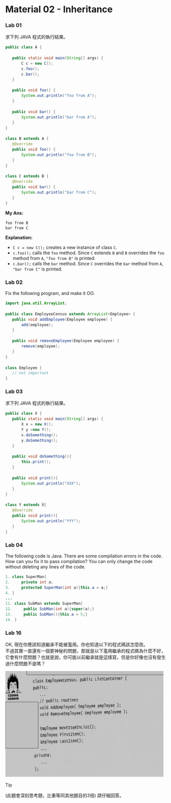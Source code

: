 # Material 02 - Inheritance

### Lab 01

求下列 JAVA 程式的執行結果。

```java
public class A {

   public static void main(String[] args) {
       C c = new C();
       c.foo();
       c.bar();
   }

   public void foo() {
       System.out.println("foo from A");
   }

   public void bar() {
       System.out.println("bar from A");
   }
}

class B extends A {
   @Override
   public void foo() {
       System.out.println("foo from B");
   }
}

class C extends B {
   @Override
   public void bar() {
       System.out.println("bar from C");
   }
}
```

**My Ans:**

```shell
foo from B
bar from C
```

**Explanation:**

- `C c = new C();` creates a new instance of class `C`.
- `c.foo();` calls the `foo` method. Since `C` extends `B` and `B` overrides the `foo` method from `A`, `"foo from B"` is printed.
- `c.bar();` calls the `bar` method. Since `C` overrides the `bar` method from `A`, `"bar from C"` is printed.

### Lab 02


Fix the following program, and make it OO.

```java
import java.util.ArrayList;

public class EmployeeCensus extends ArrayList<Employee> {
   public void addEmployee(Employee employee) {
       add(employee);
   }

   public void removeEmployee(Employee employee) {
       remove(employee);
   }
}

class Employee {
   // not important
}
```

### Lab 03

求下列 JAVA 程式的執行結果。

```java
public class X {
   public static void main(String[] args) {
       X x = new X();
       Y y =new Y();
       x.doSomething();
       y.doSomething();
   }
   
   public void doSomething(){
       this.print();
   }
   
   public void print(){
       System.out.println("XXX");
   }
}

class Y extends X{
   @Override
   public void print(){
       System.out.println("YYY");
   }
}
```

### Lab 04


The following code is Java. There are some compilation errors in the code.
How can you fix it to pass compilation?
You can only change the code without deleting any lines of the code. 

```java
1. class SuperMan{
2.     private int a;
3.     protected SuperMan(int a){this.a = a;}
4. }
...
11. class SubMan extends SuperMan{
12.     public SubMan(int a){super(a);}
13.     public SubMan(){this.a = 5;}
14. }
```


### Lab 16

OK, 現在你應該知道繼承不能被濫用。你也知道以下的程式碼該怎麼改。  
不過其實一直還有一個更神秘的問題，那就是以下濫用繼承的程式碼為什麼不好，它會有什麼問題？也就是說，你可能以前繼承就是這樣寫，但是你好像也沒有發生過什麼問題不是嗎？

![](./imgs/lab16.png)

> [!TIP]
> (此題會深刻思考題，比重等同其他題目的3倍) 請仔細回答。




